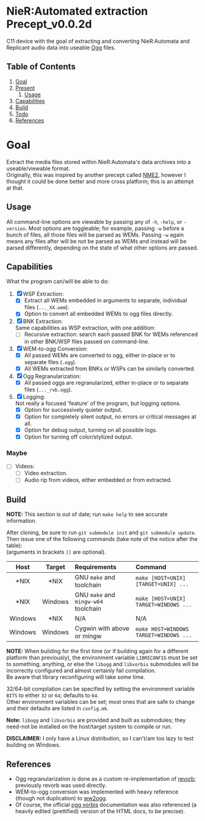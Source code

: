 # NieR:Automated extraction Precept_v0.0.2d
C11 device with the goal of extracting and converting NieR:Automata and
Replicant audio data into useable [Ogg][oggvorbis] files.

## Table of Contents
1. [Goal](#goal)
2. [Present](#present)
   1. [Usage](#usage)
3. [Capabilities](#capabilities)
4. [Build](#build)
5. [Todo](#todo)
6. [References](#references)

# Goal  
Extract the media files stored within NieR:Automata's data archives into a
useable/viewable format.  
Originally, this was inspired by another precept called [NME2][NME2], however I
thought it could be done better and more cross platform; this is an attempt at
that.

## Usage  
All command-line options are viewable by passing any of `-h`, `-help`, or
`-version`.  Most options are toggleable; for example, passing `-w` before a
bunch of files, all those files will be parsed as WEMs. Passing `-w` again
means any files after will be not be parsed as WEMs and instead will be parsed
differently, depending on the state of what other options are passed.

## Capabilities
What the program can/will be able to do:
1. &#9746; WSP Extraction:  
   * &#9746; Extract all WEMs embedded in arguments to separate, individual
     files (`..._XX.wem`).  
   * &#9746; Option to convert all embedded WEMs to ogg files directly.  
2. &#9746; BNK Extraction:  
    Same capabilities as WSP extraction, with one addition:  
   * &#9744; Recursive extraction: search each passed BNK for WEMs
     referenced in other BNK/WSP files passed on command-line.  
3. &#9746; WEM-to-ogg Conversion:  
   * &#9746; All passed WEMs are converted to ogg, either in-place or to
     separate files (`.ogg`).  
   * &#9746; All WEMs extracted from BNKs or WSPs can be similarly converted.  
4. &#9746; Ogg Regranularization:  
    * &#9746; All passed oggs are regranularized, either in-place or to
      separate files (`..._rvb.ogg`).  
5. &#9746; Logging:  
   Not really a focused 'feature' of the program, but logging options.  
    * &#9746; Option for successively quieter output.  
    * &#9746; Option for completely silent output, no errors or critical
      messages at all.  
    * &#9746; Option for debug output, turning on all possible logs.  
    * &#9746; Option for turning off color/stylized output.  

### Maybe
* &#9744; Videos:  
   * &#9744; Video extraction.  
   * &#9744; Audio rip from videos, either embedded or from extracted.  

## Build  
**NOTE:** This section is out of date; run `make help` to see accurate
information.

After cloning, be sure to run `git submodule init` and `git submodule update`.  
Then issue one of the following commands (take note of the notice after the
table):  
(arguments in brackets `[]` are optional).

|Host   |Target |Requirements                        |Command|
|:---:  |:---:  |:---                                |:---|
|\*NIX  |\*NIX  |GNU `make` and toolchain            |`make [HOST=UNIX] [TARGET=UNIX] ...`|
|\*NIX  |Windows|GNU `make` and `mingw-w64` toolchain|`make [HOST=UNIX] TARGET=WINDOWS ...`|
|Windows|\*NIX  |N/A|N/A|
|Windows|Windows|Cygwin with above or mingw          |`make HOST=WINDOWS TARGET=WINDOWS ...`|

**NOTE:** When building for the first time (or if building again for a
different platform than previously), the environment variable `LIBRECONFIG`
must be set to something, anything, or else the `libogg` and `libvorbis`
submodules will be incorrectly configured and almost certainly fail
compilation.  
Be aware that library reconfiguring will take some time.

32/64-bit compilation can be specified by setting the environment variable
`BITS` to either `32` or `64`; defaults to `64`.  
Other environment variables can be set; most ones that are safe to change and
their defaults are listed in `config.mk`.  

**Note:** `libogg` and `libvorbis` are provided and built as submodules; they
need-not be installed on the host/target system to compile or run.  

**DISCLAIMER:** I only have a Linux distribution, so I can't/am too lazy to
test building on Windows.  

## References  
* Ogg regranularization is done as a custom re-implementation of
  [revorb][revorb]; previously revorb was used directly.
* WEM-to-ogg conversion was implemented with heavy reference
  (though not duplication) to [ww2ogg][ww2ogg].
* Of course, the official [ogg vorbis][oggvorbis] documentation was also
  referenced (a heavily edited (prettified) version of the HTML docs, to be
  precise).

[NME2]:https://github.com/TypeA2/NME2
[ww2ogg]:https://github.com/hcs64/ww2ogg
[revorbc]:https://github.com/bowtoes/revorbc
[revorb]:http://yirkha.fud.cz/progs/foobar2000/revorb.cpp
[oggvorbis]:https://xiph.org/vorbis/doc/
